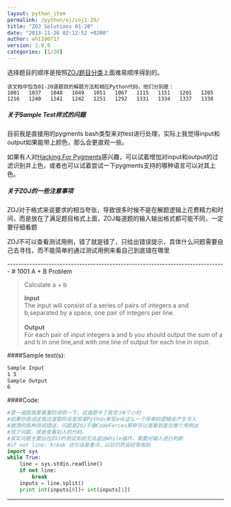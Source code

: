 ```yaml
---
layout: python_item
permalink: /python/oj/zoj1-20/
title: "ZOJ Solutions 01-20"
date: "2013-11-26 02:12:52 +0200"
author: wh1100717
version: 1.0.0
categories: [1/20]
---
```


选择题目的顺序是按照[ZOJ题目分类](http://blog.sina.com.cn/s/blog_8019dfa70100s8ff.html)上面难易顺序得到的。


```
该文档中包含01-20道题目的解题方法和相应Python代码，他们分别是：
1001   1037   1048   1049   1051   1067   1115   1151   1201   1205
1216   1240   1241   1242   1251   1292   1331   1334   1337   1338
```
<div class="note info">
  <h5>关于Sample Test样式的问题</h5>
  <p>目前我是直接用的pygments bash类型来对test进行处理，实际上我觉得input和output如果能带上颜色，那么会更直观一些。</p>
  <p>如果有人对<a href="http://pygments.org/" target=_blank>Hacking For Pygments</a>感兴趣，可以试着增加对input和output的过滤识别并上色，或者也可以试着尝试一下pygments支持的哪种语言可以对其上色。</p>
</div>

<div class="note warning">
  <h5>关于ZOJ的一些注意事项</h5>
  <p>ZOJ对于格式来说要求的相当夸张，导致很多时候不是在解题逻辑上花费精力和时间，而是放在了满足题目格式上面，ZOJ每道题的输入输出格式都可能不同，一定要仔细看题</p>
  <p>ZOJ不可以查看测试用例，错了就是错了，只给出错误提示，具体什么问题需要自己去寻找，而不能简单的通过测试用例来看自己到底错在哪里</p>
</div>
-------------------------------------------------------------------------------
# 1001 A + B Problem

<blockquote>
<p>Calculate a + b</p>
<strong>Input</strong><br>
The input will consist of a series of pairs of integers a and b,separated by a space, one pair of integers per line.
<br>
<br>
<strong>Output</strong><br>
For each pair of input integers a and b you should output the sum of a and b in one line,and with one line of output for each line in input.
</blockquote>

####Sample test(s):

```bash
Sample Input
1 5
Sample Output
6
```

####Code:

```python
#第一道题我要着重的说明一下，这道题卡了我至少6个小时
#如果你尝试这做这道题你会发现拿Python来写a+b这么一个简单的逻辑会产生令人
#崩溃的各种测试错误，问题是ZOJ不像CodeForces那样可以查看到底在哪个用例出
#现了问题，或者查看别人的代码。
#其实问题主要出在ZOJ的测试系统无法退出While循环，需要对输入进行判断
#if not line: break 这句话是重点，以后仍然会经常用到
import sys
while True:
	line = sys.stdin.readline()
	if not line:
		break
	inputs = line.split()
	print int(inputs[0])+ int(inputs[1])
```

-------------------------------------------------------------------------------
